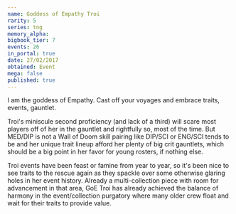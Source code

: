 ```yaml
---
name: Goddess of Empathy Troi
rarity: 5
series: tng
memory_alpha:
bigbook_tier: 7
events: 26
in_portal: true
date: 27/02/2017
obtained: Event
mega: false
published: true
---
```


I am the goddess of Empathy. Cast off your voyages and embrace traits, events, gauntlet.

Troi's miniscule second proficiency (and lack of a third) will scare most players off of her in the gauntlet and rightfully so, most of the time. But MED/DIP is not a Wall of Doom skill pairing like DIP/SCI or ENG/SCI tends to be and her unique trait lineup afford her plenty of big crit gauntlets, which should be a big point in her favor for young rosters, if nothing else.

Troi events have been feast or famine from year to year, so it's been nice to see traits to the rescue again as they spackle over some otherwise glaring holes in her event history. Already a multi-collection piece with room for advancement in that area, GoE Troi has already achieved the balance of harmony in the event/collection purgatory where many older crew float and wait for their traits to provide value.
